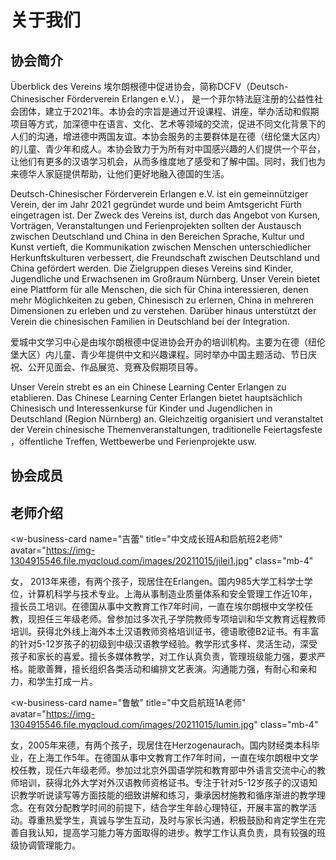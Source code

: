 # 关于我们

## 协会简介

Überblick des Vereins
埃尔朗根德中促进协会，简称DCFV（Deutsch-Chinesischer Förderverein Erlangen e.V.）， 是一个菲尔特法庭注册的公益性社会团体，建立于2021年。本协会的宗旨是通过开设课程、讲座，举办活动和假期项目等方式，加深德中在语言、文化、艺术等领域的交流，促进不同文化背景下的人们的沟通，增进德中两国友谊。本协会服务的主要群体是在德（纽伦堡大区内）的儿童、青少年和成人。本协会致力于为所有对中国感兴趣的人们提供一个平台，让他们有更多的汉语学习机会，从而多维度地了感受和了解中国。同时，我们也为来德华人家庭提供帮助，让他们更好地融入德国的生活。

Deutsch-Chinesischer Förderverein Erlangen e.V. ist ein gemeinnütziger Verein, der im Jahr 2021 gegründet wurde und beim Amtsgericht Fürth eingetragen ist. Der Zweck des Vereins ist, durch das Angebot von Kursen, Vorträgen, Veranstaltungen und Ferienprojekten sollten der Austausch zwischen Deutschland und China in den Bereichen Sprache, Kultur und Kunst vertieft, die Kommunikation zwischen Menschen unterschiedlicher Herkunftskulturen verbessert, die Freundschaft zwischen Deutschland und China gefördert werden. Die Zielgruppen dieses Vereins sind Kinder, Jugendliche und Erwachsenen im Großraum Nürnberg. Unser Verein bietet eine Plattform für alle Menschen, die sich für China interessieren, denen mehr Möglichkeiten zu geben, Chinesisch zu erlernen, China in mehreren Dimensionen zu erleben und zu verstehen. Darüber hinaus unterstützt der Verein die chinesischen Familien in Deutschland bei der Integration.

爱城中文学习中心是由埃尔朗根德中促进协会开办的培训机构。主要为在德（纽伦堡大区）内儿童、青少年提供中文和兴趣课程。同时举办中国主题活动、节日庆祝、公开见面会、作品展览、竞赛及假期项目等。

Unser Verein strebt es an ein Chinese Learning Center Erlangen zu etablieren. Das Chinese Learning Center Erlangen bietet hauptsächlich Chinesisch und Interessenkurse für Kinder und Jugendlichen in Deutschland (Region Nürnberg) an. Gleichzeitig organisiert und veranstaltet der Verein chinesische Themenveranstaltungen, traditionelle Feiertagsfeste ，öffentliche Treffen, Wettbewerbe und Ferienprojekte usw.

## 协会成员

<section class="v-imgresponse-2 mb-4">
  <w-business-card
    name="吉蕾"
    title="协会会长"
    avatar="https://img-1304915546.file.myqcloud.com/images/20211015/jilei.jpg"
  ></w-business-card>
  <w-business-card
    name="郭毅"
    title="协会副会长"
    avatar="https://img-1304915546.file.myqcloud.com/images/20211015/guoyi.jpg"
  ></w-business-card>
  <w-business-card
    name="林爱玉"
    title="对外联络及成人活动负责人"
    avatar="https://img-1304915546.file.myqcloud.com/images/20211015/linaiyu.jpg"
  ></w-business-card>
  <w-business-card
    style="visibility: hidden;"
  ></w-business-card>
</section>

## 老师介绍

<w-business-card
  name="吉蕾"
  title="中文成长班A和启航班2老师"
  avatar="https://img-1304915546.file.myqcloud.com/images/20211015/jilei1.jpg"
  class="mb-4"
>
  <div>
    <p>女， 2013年来德，有两个孩子，现居住在Erlangen。国内985大学工科学士学位，计算机科学与技术专业。上海从事制造业质量体系和安全管理工作近10年，擅长员工培训。在德国从事中文教育工作7年时间，一直在埃尔朗根中文学校任教，现担任三年级老师。曾参加过多次孔子学院教师专项培训和华文教育远程教师培训。获得北外线上海外本土汉语教师资格培训证书，德语歌德B2证书。有丰富的针对5-12岁孩子的初级到中级汉语教学经验。教学形式多样、灵活生动，深受孩子和家长的喜爱。擅长多媒体教学，对工作认真负责，管理班级能力强，要求严格。能歌善舞，擅长组织各类活动和编排文艺表演。沟通能力强，有耐心和亲和力，和学生打成一片。</p>
  </div>
</w-business-card>

<w-business-card
  name="鲁敏"
  title="中文启航班1A老师"
  avatar="https://img-1304915546.file.myqcloud.com/images/20211015/lumin.jpg"
  class="mb-4"
>
  <div>
    <p>女，2005年来德，有两个孩子，现居住在Herzogenaurach。国内财经类本科毕业，在上海工作5年。在德国从事中文教育工作7年时间，一直在埃尔朗根中文学校任教，现任六年级老师。参加过北京外国语学院和教育部中外语言交流中心的教师培训，获得北外大学对外汉语教师资格证书。专注于针对5-12岁孩子的汉语知识教学听说读写等方面技能的细致讲解和练习，秉承因材施教和循序渐进的教学理念。在有效分配教学时间的前提下，结合学生年龄心理特征，开展丰富的教学活动。尊重热爱学生，真诚与学生互动，及时与家长沟通，积极鼓励和肯定学生在完善自我认知，提高学习能力等方面取得的进步。教学工作认真负责，具有较强的班级协调管理能力。</p>
  </div>
</w-business-card>

